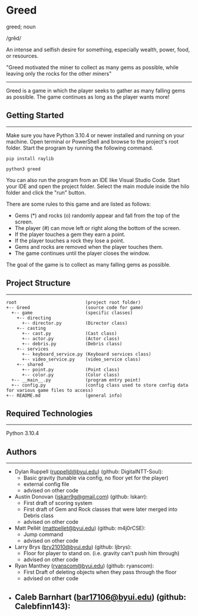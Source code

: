 # Greed

greed; noun
 
/grēd/

 An intense and selfish desire for something, especially wealth, power, food, or resources.

 "Greed motivated the miner to collect as many gems as possible, while leaving only the rocks for the other miners" 

---

Greed is a game in which the player seeks to gather as many falling gems as possible. The game continues as long as the player wants more!

## Getting Started

---

Make sure you have Python 3.10.4 or newer installed and running on your machine. Open terminal or PowerShell and
browse to the project's root folder. Start the program by running the following command.

```
pip install raylib
```

```
python3 greed
```

You can also run the program from an IDE like Visual Studio Code. Start your IDE and open the
project folder. Select the main module inside the hilo folder and click the "run" button.

There are some rules to this game and are listed as follows:

- Gems (*) and rocks (o) randomly appear and fall from the top of the screen.
- The player (#) can move left or right along the bottom of the screen.
- If the player touches a gem they earn a point.
- If the player touches a rock they lose a point.
- Gems and rocks are removed when the player touches them.
- The game continues until the player closes the window.

The goal of the game is to collect as many falling gems as possible.

## Project Structure

---

```
root                          (project root folder)
+-- Greed                     (source code for game)
  +-- game                    (specific classes)
    +-- directing             
      +-- director.py         (Director class)
    +-- casting               
      +-- cast.py             (Cast class)
      +-- actor.py            (Actor class)
      +-- debris.py           (Debris class)
    +-- services              
      +-- keyboard_service.py (Keyboard services class)
      +-- video_service.py    (video_service class)
    +-- shared                
      +-- point.py            (Point class)
      +-- color.py            (Color class)
  +-- __main__.py             (program entry point)
  +-- config.py               (config class used to store config data for various game files to access)
+-- README.md                 (general info)
```

## Required Technologies

---

Python 3.10.4

## Authors

---

* Dylan Ruppell (ruppelld@byui.edu) (github: DigitalNTT-Soul):
  - Basic gravity (tunable via config, no floor yet for the player)
  - external config file
  - advised on other code
* Austin Donovan (iskarr9g@gmail.com) (github: Iskarr):
  - First draft of scoring system
  - First draft of Gem and Rock classes that were later merged into Debris class
  - advised on other code
* Matt Pellét (mattpellet@byui.edu) (github: m4j0rCSE):
  - Jump command
  - advised on other code
* Larry Brys (bry21010@byui.edu) (github: ljbrys):
  - Floor for player to stand on. (i.e. gravity can't push him through)
  - advised on other code
* Ryan Manthey (ryanscom@byui.edu) (github: ryanscom):
  - First Draft of deleting objects when they pass through the floor
  - advised on other code
* Caleb Barnhart (bar17106@byui.edu) (github: Calebfinn143):
  - 
